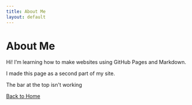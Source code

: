 ```yaml
---
title: About Me
layout: default
---
```


# About Me

Hi! I’m learning how to make websites using GitHub Pages and Markdown.

I made this page as a second part of my site.

The bar at the top isn't working

[Back to Home](index.md)
